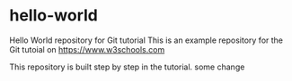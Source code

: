 # hello-world
Hello World repository for Git tutorial
This is an example repository for the Git tutoial on https://www.w3schools.com

This repository is built step by step in the tutorial.
some change
